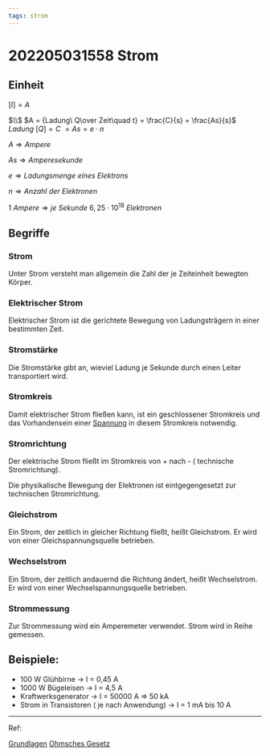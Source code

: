 ```yaml
---
tags: strom
---
```


# 202205031558 Strom

## Einheit

$\lbrack I \rbrack = A$

$\\$
$A = {Ladung\ Q\over Zeit\quad t} = \frac{C}{s} = \frac{As}{s}$
$Ladung\ \lbrack Q \rbrack = C\ = As =e \cdot n$

$A \Rightarrow Ampere$

$As \Rightarrow Amperesekunde$

$e \Rightarrow Ladungsmenge\ eines\ Elektrons$

$n \Rightarrow Anzahl\ der\ Elektronen$

$1\ Ampere \Rightarrow je\ Sekunde\ 6,25 \cdot 10^{18}\ Elektronen$

## Begriffe
### Strom
Unter Strom versteht man allgemein die Zahl der je Zeiteinheit bewegten Körper.

### Elektrischer Strom
Elektrischer Strom ist die gerichtete Bewegung von Ladungsträgern in einer bestimmten Zeit.

### Stromstärke
Die Stromstärke gibt an, wieviel Ladung je Sekunde durch einen Leiter transportiert wird.

### Stromkreis
Damit elektrischer Strom fließen kann, ist ein geschlossener Stromkreis und das Vorhandensein einer [Spannung](./202205031321.md) in diesem Stromkreis notwendig.

### Stromrichtung
Der elektrische Strom fließt im Stromkreis von + nach - ( technische Stromrichtung).

Die physikalische Bewegung der Elektronen ist eintgegengesetzt zur technischen Stromrichtung.

### Gleichstrom
Ein Strom, der zeitlich in gleicher Richtung fließt, heißt Gleichstrom. Er wird von einer Gleichspannungsquelle betrieben.

### Wechselstrom
Ein Strom, der zeitlich andauernd die Richtung ändert, heißt Wechselstrom. Er wird von einer Wechselspannungsquelle betrieben.

### Strommessung
Zur Strommessung wird ein Amperemeter verwendet. Strom wird in Reihe gemessen.

## Beispiele:

- 100 W Glühbirne -> I = 0,45 A
- 1000 W Bügeleisen -> I = 4,5 A
- Kraftwerksgenerator -> I = 50000 A => 50 kA
- Strom in Transistoren ( je nach Anwendung) -> I = 1 mA bis 10 A

---

Ref:

[Grundlagen](--Grundlagen.md)
[Ohmsches Gesetz](./202205031253.md)
